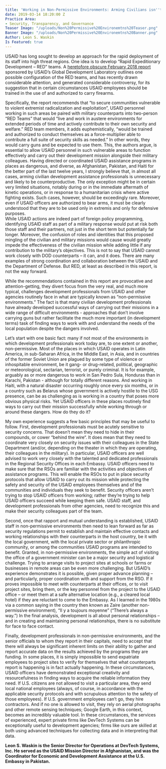 ```yaml
---
title: 'Working in Non-Permissive Environments: Arming Civilians isn''t the Answer'
date: 2019-03-14 18:20:00 Z
Practice Area:
- Security, Transparency, and Governance
Teaser Image: "/uploads/Non%20Permissive%20Environemtns%20Teaser.png"
Banner Image: "/uploads/Non%20Permissive%20Environemtns%20Banner.png"
Author: Leon S. Waskin
Is Featured: true
---
```


USAID has long sought to develop an approach for the rapid deployment of its staff into high threat regions.   One idea is to develop “Rapid Expeditionary Development – RED” teams.  A [heretofore obscure February 2018 report](https://pdf.usaid.gov/pdf_docs/PA00T6VQ.pdf) sponsored by USAID’s Global Development Laboratory outlines one possible configuration of the RED teams, and has recently drawn considerable attention, and generated considerable controversy, for its suggestion that in certain circumstances USAID employees should be trained in the use of and authorized to carry firearms.

Specifically, the report recommends that “to secure communities vulnerable to violent extremist radicalization and exploitation”, USAID personnel working in such areas be paired with military counterparts into two-person “RED Teams” that would “live and work in austere environments for extended periods of time and actively contribute to their own security and welfare.”  RED team members, it adds euphemistically, “would be trained and authorized to conduct themselves as a force-multiplier able to contribute a full suite of security skills as needed.”  In other words, they would carry guns and be expected to use them.  This, the authors argue, is essential to allow USAID personnel in such vulnerable areas to function effectively and carry out their development mission alongside their military colleagues. 
Having directed or coordinated USAID assistance programs in places as dangerous, and diverse, as Afghanistan, Pakistan, and Haiti for the better part of the last twelve years, I strongly believe that, in almost all cases, arming civilian development assistance professionals is unnecessary and likely to be counterproductive.  The only exception might be in certain very limited situations, notably during or in the immediate aftermath of kinetic operations, or in response to a humanitarian crisis where active fighting exists.  Such cases, however, should be exceedingly rare.  Moreover, even if USAID officers are authorized to bear arms, it must be clearly understood that they are to be used only in extremis and only for defensive purposes.  
While USAID actions are indeed part of foreign policy programming, identifying USAID staff as part of a military response would put at risk both those staff and their partners, not just in the short term but potentially far longer.  Moreover, the confusion of roles and identities that this proposed mingling of the civilian and military missions would cause would greatly impede the effectiveness of the civilian mission while adding little if any contribution to the military’s objectives.  This is not to say that USAID cannot work closely with DOD counterparts – it can, and it does.  There are many examples of strong coordination and collaboration between the USAID and the Department of Defense.  But RED, at least as described in this report, is not the way forward. 

While the recommendations contained in this report are provocative and attention-getting, they divert focus from the very real, and much more typical, challenges development professionals from USAID and other agencies routinely face in what are typically known as “non-permissive environments.”  The fact is that many civilian development professionals have already developed successful ways of carrying out their missions in a wide range of difficult environments - approaches that don’t involve carrying guns but rather facilitate the much more important (in development terms) task of finding ways to work with and understand the needs of the local population despite the dangers involved.

Let’s start with one basic fact: many if not most of the environments in which development professionals work today are, to one extent or another, non-permissive. Most of the places in which USAID operates in Latin America, in sub-Saharan Africa, in the Middle East, in Asia, and in countries of the former Soviet Union are plagued by some type of violence or inhospitable environment, be it gang- or drug-related, political, geographic or meteorological, sectarian, terrorist, or purely criminal.  It is for example, arguably as or more dangerous to work in San Pedro Sula, Honduras than in Karachi, Pakistan - although for totally different reasons. And working in Haiti, with a natural disaster occurring roughly once every six months, or in a country such as Belarus whose government is actively hostile to the USG presence, can be as challenging as is working in a country that poses more obvious physical risks. Yet USAID officers in these places routinely find ways to carry out their mission successfully while working through or around these dangers.  How do they do it?

My own experience suggests a few basic principles that may be useful to follow.  First, development professionals must be acutely sensitive to security concerns.  That doesn’t mean they need to hide in their compounds, or cower “behind the wire“.  It does mean that they need to coordinate very closely on security issues with their colleagues in the State Department (and/or, depending on the theater in which they are operating, their colleagues in the military).  In particular, USAID officers are well advised to work very closely with the talented and dedicated professionals in the Regional Security Offices in each Embassy.  USAID officers need to make sure that the RSOs are familiar with the activities and objectives of assistance programs.  This will enable the RSOs to put in place security protocols that allow USAID to carry out its mission while protecting the safety and security of the USAID employees themselves and of the communities and individuals they seek to benefit.  Security officers aren’t trying to stop USAID officers from working; rather they’re trying to help USAID officers succeed while keeping them safe.  USAID staff, and development professionals from other agencies, need to recognize this and make their security colleagues part of the team.

Second, once that rapport and mutual understanding is established, USAID staff in non-permissive environments then need to lean forward as far as security regulations permit to establish and maintain effective contacts and working relationships with their counterparts in the host country, be it with the local government, with the local private sector or philanthropic community, or among the communities USAID programs are intended to benefit.  Granted, in non-permissive environments, the simple act of visiting the office of a government minister can be a major security and logistical challenge.  Trying to arrange visits to project sites at schools or farms or businesses in remote areas can be even more challenging.  But USAID’s experience demonstrates it is possible, given proper advance planning – and particularly, proper coordination with and support from the RSO.  If it proves impossible to meet with counterparts at their offices, or to visit project sites, bring them, or the key personnel from the project to the USAID office – or meet them at a safe alternative location (e.g., a cleared local hotel) if they are reluctant to come to the Embassy.  As I learned in the 1980s via a common saying in the country then known as Zaire (another non-permissive environment), “Il y a toujours moyenne” (“There’s always a way.”)  In the final analysis, development is all about personal relationships – and in creating and maintaining personal relationships, there is no substitute for face to face contact.  

Finally, development professionals in non-permissive environments, and the senior officials to whom they report in their capitals, need to accept that there will always be significant inherent limits on their ability to gather and report accurate data on the results achieved by the programs they are funding.  In some places, it is simply impossible to send expatriate employees to project sites to verify for themselves that what counterparts report is happening is in fact actually happening.  In these circumstances, USAID officers have demonstrated exceptional creativity and resourcefulness in finding ways to acquire the reliable information they need.  If U.S. citizens are not allowed to visit a particular area, they send local national employees (always, of course, in accordance with the applicable security protocols and with scrupulous attention to the safety of those employees).  If U.S. government employees can’t go, they hire contractors.  And if no one is allowed to visit, they rely on aerial photographs and other remote sensing techniques; Google Earth, in this context, becomes an incredibly valuable tool.  In these circumstances, the services of experienced, expert private firms like DevTech Systems can be exceptionally useful to development agencies; firms like ours are skilled at both using advanced techniques for collecting data and in interpreting that data.

**Leon S. Waskin is the Senior Director for Operations at DevTech Systems, Inc.  He served as the USAID Mission Director in Afghanistan, and was the Coordinator for Economic and Development Assistance at the U.S. Embassy in Pakistan.**
